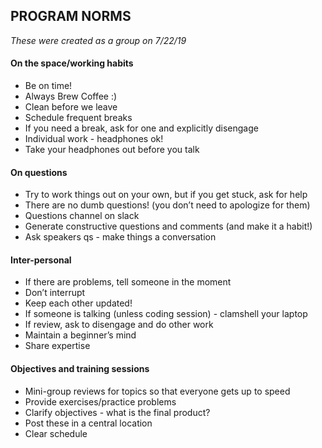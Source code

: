 ## PROGRAM NORMS

*These were created as a group on 7/22/19*

#### On the space/working habits
- Be on time!
- Always Brew Coffee :)
- Clean before we leave
- Schedule frequent breaks
- If you need a break, ask for one and explicitly disengage
- Individual work - headphones ok!
- Take your headphones out before you talk

#### On questions
- Try to work things out on your own, but if you get stuck, ask for help
- There are no dumb questions! (you don’t need to apologize for them)
- Questions channel on slack
- Generate constructive questions and comments (and make it a habit!)
- Ask speakers qs - make things a conversation

#### Inter-personal
- If there are problems, tell someone in the moment
- Don’t interrupt
- Keep each other updated!
- If someone is talking (unless coding session) - clamshell your laptop
- If review, ask to disengage and do other work
- Maintain a beginner’s mind
- Share expertise

#### Objectives and training sessions
- Mini-group reviews for topics so that everyone gets up to speed
- Provide exercises/practice problems
- Clarify objectives - what is the final product?
- Post these in a central location
- Clear schedule
